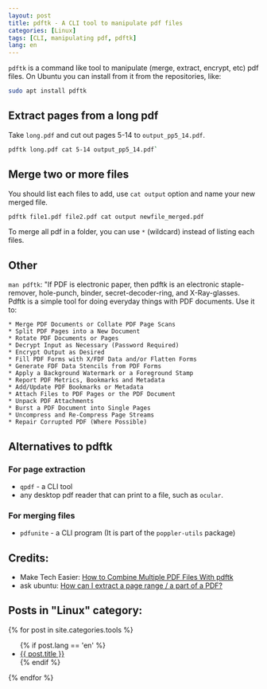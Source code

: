 ```yaml
---
layout: post
title: pdftk - A CLI tool to manipulate pdf files
categories: [Linux]
tags: [CLI, manipulating pdf, pdftk]
lang: en
---
```

`pdftk` is a command like tool to manipulate (merge, extract, encrypt, etc) pdf files. On Ubuntu you can install from it from the repositories, like:

```sh
sudo apt install pdftk
```

## Extract pages from a long pdf

Take `long.pdf` and cut out pages 5-14 to `output_pp5_14.pdf`.

```sh
pdftk long.pdf cat 5-14 output_pp5_14.pdf`
```

## Merge two or more files

You should list each files to add, use `cat output` option and name your new merged file. 

```sh
pdftk file1.pdf file2.pdf cat output newfile_merged.pdf
```
To merge all pdf in a folder, you can use `*` (wildcard) instead of listing each files.

## Other
`man pdftk`: "If PDF is electronic paper, then pdftk is an electronic staple-remover, hole-punch, binder, secret-decoder-ring, and X-Ray-glasses.  Pdftk is a simple tool for doing everyday things with PDF documents.  Use it to:

	* Merge PDF Documents or Collate PDF Page Scans
	* Split PDF Pages into a New Document
	* Rotate PDF Documents or Pages
	* Decrypt Input as Necessary (Password Required)
	* Encrypt Output as Desired
	* Fill PDF Forms with X/FDF Data and/or Flatten Forms
	* Generate FDF Data Stencils from PDF Forms
	* Apply a Background Watermark or a Foreground Stamp
	* Report PDF Metrics, Bookmarks and Metadata
	* Add/Update PDF Bookmarks or Metadata
	* Attach Files to PDF Pages or the PDF Document
	* Unpack PDF Attachments
	* Burst a PDF Document into Single Pages
	* Uncompress and Re-Compress Page Streams
	* Repair Corrupted PDF (Where Possible)

## Alternatives to pdftk

### For page extraction
 - `qpdf` - a CLI tool
 - any desktop pdf reader that can print to a file, such as `ocular`.  

### For merging files
 - `pdfunite` - a CLI program (It is part of the `poppler-utils` package)

## Credits:

 * Make Tech Easier:  [How to Combine Multiple PDF Files With pdftk](https://www.maketecheasier.com/combine-multiple-pdf-files-with-pdftk/)
 * ask ubuntu: [How can I extract a page range / a part of a PDF?](https://askubuntu.com/questions/221962/how-can-i-extract-a-page-range-a-part-of-a-pdf)

## Posts in "Linux" category:

{% for post in site.categories.tools %}
  <ul>
        {% if post.lang == 'en' %}
          <li>
            <a href='{{ post.url }}'>{{ post.title }}</a> 
          </li>
        {% endif %}
  </ul>
{% endfor %}